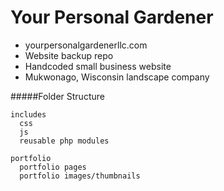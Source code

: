 # Your Personal Gardener
- yourpersonalgardenerllc.com
- Website backup repo
- Handcoded small business website
- Mukwonago, Wisconsin landscape company


#####Folder Structure
~~~~
includes
  css
  js
  reusable php modules

portfolio
  portfolio pages
  portfolio images/thumbnails
~~~~
